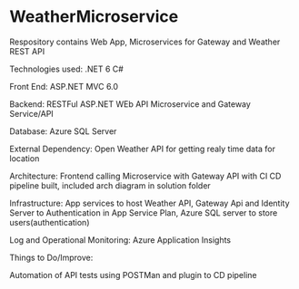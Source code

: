 # WeatherMicroservice
Respository contains Web App, Microservices for Gateway and Weather REST API 

Technologies used: .NET 6 C#

Front End: ASP.NET MVC 6.0

Backend: RESTFul ASP.NET WEb API Microservice and Gateway Service/API

Database: Azure SQL Server

External Dependency: Open Weather API for getting realy time data for location

Architecture: Frontend calling Microservice with Gateway API with CI CD pipeline built, included arch diagram in solution folder

Infrastructure: App services to host Weather API, Gateway Api and Identity Server to Authentication in App Service Plan, Azure SQL server to store users(authentication)

Log and Operational Monitoring: Azure Application Insights

Things to Do/Improve:

Automation of API tests using POSTMan and plugin to CD pipeline
